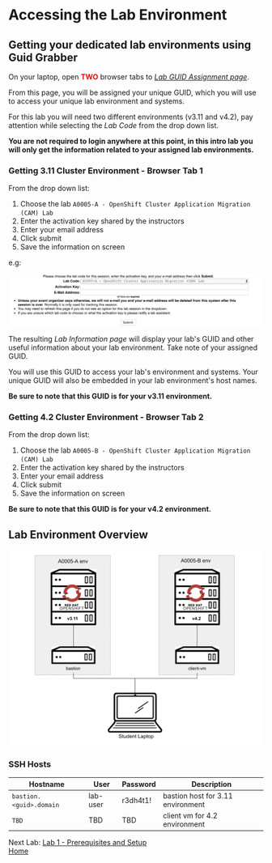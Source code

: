 <a id="markdown-accessing-lab-environment" name="accessing-lab-environment"></a>
# Accessing the Lab Environment

## Getting your dedicated lab environments using Guid Grabber

On your laptop, open <span style="color:red">**TWO**</span> browser tabs to [*Lab GUID Assignment page*](https://www.opentlc.com/gg/gg.cgi?profile=generic_tester).

From this page, you will be assigned your unique GUID, which you will use to access your unique lab environment and systems.

For this lab you will need two different environments (v3.11 and v4.2), pay attention while selecting the *Lab Code* from the drop down list.

**You are not required to login anywhere at this point, in this intro lab you will only get the information related to your assigned lab environments.**

### Getting 3.11 Cluster Environment - Browser Tab 1

From the drop down list:

1. Choose the lab `A0005-A - OpenShift Cluster Application Migration (CAM) Lab`
2. Enter the activation key shared by the instructors
3. Enter your email address
4. Click submit
5. Save the information on screen

e.g:

![Request Env GuidGrabber](screenshots/request-env-gg.png)

The resulting *Lab Information page* will display your lab's GUID and other useful information about your lab environment.
Take note of your assigned GUID.

You will use this GUID to access your lab's environment and systems.
Your unique GUID will also be embedded in your lab environment's host names.

**Be sure to note that this GUID is for your v3.11 environment.**

### Getting 4.2 Cluster Environment - Browser Tab 2

From the drop down list:

1. Choose the lab `A0005-B - OpenShift Cluster Application Migration (CAM) Lab`
2. Enter the activation key shared by the instructors
3. Enter your email address
4. Click submit
5. Save the information on screen

**Be sure to note that this GUID is for your v4.2 environment.**

## Lab Environment Overview

![Lab Environment Overview](screenshots/lab-env-overview.png)

### SSH Hosts

| Hostname | User | Password | Description |
| ---- | ---- | ---- | ---- |
|`bastion.<guid>.domain` |lab-user | r3dh4t1!| bastion host for 3.11 environment |
|`TBD` |TBD | TBD | client vm for 4.2 environment |

Next Lab: [Lab 1 - Prerequisites and Setup](./1.md)<br>
[Home](../README.md)
